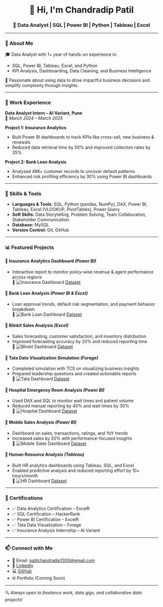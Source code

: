 <h1 align="center">👋 Hi, I'm Chandradip Patil</h1>
<h3 align="center">💼 Data Analyst | SQL | Power BI | Python | Tableau | Excel</h3>

---

### 📌 About Me

🎓 Data Analyst with 1+ year of hands-on experience in:
- SQL, Power BI, Tableau, Excel, and Python  
- KPI Analysis, Dashboarding, Data Cleaning, and Business Intelligence

🚀 Passionate about using data to drive impactful business decisions and simplify complexity through insights.

---

### 💼 Work Experience

**Data Analyst Intern – AI Variant, Pune**  
📅 *March 2024 – March 2025*  

**Project 1: Insurance Analytics**  
- Built Power BI dashboards to track KPIs like cross-sell, new business & renewals  
- Reduced data retrieval time by 50% and improved collection rates by 25%  

**Project 2: Bank Loan Analysis**  
- Analyzed 48K+ customer records to uncover default patterns  
- Enhanced risk profiling efficiency by 30% using Power BI dashboards  

---

### 🧠 Skills & Tools

- **Languages & Tools:** SQL, Python (pandas, NumPy), DAX, Power BI, Tableau, Excel (VLOOKUP, PivotTables), Power Query  
- **Soft Skills:** Data Storytelling, Problem Solving, Team Collaboration, Stakeholder Communication  
- **Database:** MySQL  
- **Version Control:** Git, GitHub  

---

### 📊 Featured Projects

#### 📌 Insurance Analytics Dashboard *(Power BI)*  
- Interactive report to monitor policy-wise revenue & agent performance across regions  
📸 ![Insurance Dashboard](link-to-insurance-dashboard.png)
[Dataset](Dataset)


#### 📌 Bank Loan Analysis *(Power BI & Excel)*  
- Loan approval trends, default risk segmentation, and payment behavior breakdown  
📸 ![Bank Loan Dashboard](link-to-loan-dashboard.png)
[Dataset](https://example.com/insurance-dataset)

#### 📌 Blinkit Sales Analysis *(Excel)*  
- Sales forecasting, customer satisfaction, and inventory distribution  
- Improved forecasting accuracy by 20% and reduced reporting time  
📸 ![Blinkit Dashboard]((https://github.com/chandradippatil/DataAnalystPortfolioProjects/blob/main/Blinkit%20Dashboard.png))
[Dataset](https://example.com/insurance-dataset)

#### 📌 Tata Data Visualization Simulation *(Forage)*  
- Completed simulation with TCS on visualizing business insights  
- Prepared leadership questions and created actionable reports  
📸 ![Tata Dashboard](link-to-tata-dashboard.png)
[Dataset](https://example.com/insurance-dataset)

#### 📌 Hospital Emergency Room Analysis *(Power BI)*  
- Used DAX and SQL to monitor wait times and patient volume  
- Reduced manual reporting by 40% and wait times by 30%  
📸 ![Hospital Dashboard](link-to-hospital-dashboard.png)
[Dataset](https://example.com/insurance-dataset)

#### 📌 Mobile Sales Analysis *(Power BI)*  
- Dashboard on sales, transactions, ratings, and YoY trends  
- Increased sales by 20% with performance-focused insights  
📸 ![Mobile Sales Dashboard](link-to-mobile-dashboard.png)
[Dataset](https://example.com/insurance-dataset)

#### 📌 Human Resource Analysis *(Tableau)*  
- Built HR analytics dashboards using Tableau, SQL, and Excel  
- Enabled predictive analysis and reduced reporting effort by 10+ hours/month  
📸 ![HR Dashboard](link-to-hr-dashboard.png)
[Dataset](https://example.com/insurance-dataset)

---

### 🏅 Certifications

- ✅ Data Analytics Certification – ExcelR  
- ✅ SQL Certification – HackerRank  
- ✅ Power BI Certification – ExcelR  
- ✅ Tata Data Visualization – Forage  
- ✅ Insurance Analysis Internship – AI Variant  

---

### 📫 Connect with Me

- 📧 Email: [patilchandradip1300@gmail.com](mailto:patilchandradip1300@gmail.com)  
- 🔗 [LinkedIn](https://www.linkedin.com/in/chandradippatil)  
- 💻 [GitHub](https://github.com/chandradippatil)  
- 🌐 Portfolio (Coming Soon)

---

🔍 *Always open to freelance work, data gigs, and collaborative data projects!*
